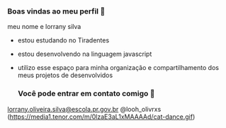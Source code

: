 ### Boas vindas ao meu perfil 🌸

meu nome e lorrany silva

- estou estudando no Tiradentes
- estou desenvolvendo na linguagem javascript
- utilizo esse espaço para minha organização e compartilhamento dos meus projetos de desenvolvidos

  ### Você pode entrar em contato comigo 📧

lorrany.oliveira.silva@escola.pr.gov.br 
@looh_olivrxs
(https://media1.tenor.com/m/0lzaE3aL1xMAAAAd/cat-dance.gif)

